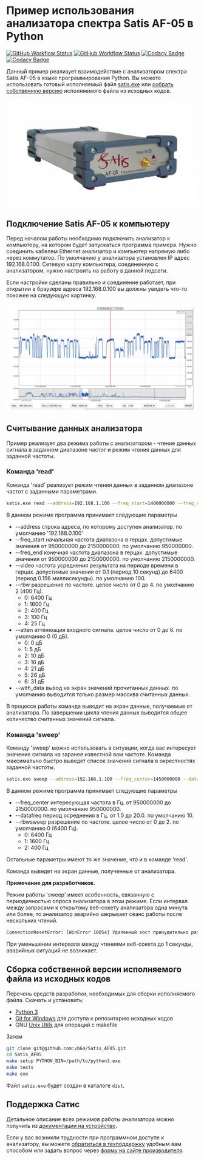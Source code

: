 # Пример использования анализатора спектра Satis AF-05 в Python
[![GitHub Workflow Status](https://img.shields.io/github/actions/workflow/status/vb64/Satis_AF05/pep257.yml?label=Pep257&style=plastic&branch=main)](https://github.com/vb64/Satis_AF05/actions?query=workflow%3A%22satis+pep257%22)
[![GitHub Workflow Status](https://img.shields.io/github/actions/workflow/status/vb64/Satis_AF05/tests.yml?label=Python%203.7-3.10&style=plastic&branch=main)](https://github.com/vb64/Satis_AF05/actions?query=workflow%3A%22satis+tests%22)
[![Codacy Badge](https://app.codacy.com/project/badge/Grade/df385d9214b94778b22c630c7d4baefa)](https://www.codacy.com/gh/vb64/Satis_AF05/dashboard?utm_source=github.com&amp;utm_medium=referral&amp;utm_content=vb64/Satis_AF05&amp;utm_campaign=Badge_Grade)
[![Codacy Badge](https://app.codacy.com/project/badge/Coverage/df385d9214b94778b22c630c7d4baefa)](https://www.codacy.com/gh/vb64/Satis_AF05/dashboard?utm_source=github.com&utm_medium=referral&utm_content=vb64/Satis_AF05&utm_campaign=Badge_Coverage)

Данный пример реализует взаимодействие с анализатором спектра Satis AF-05 в языке программирования Python.
Вы можете использовать готовый исполняемый файл [satis.exe](https://github.com/vb64/Satis_AF05/releases/tag/ver.1.1) или [собрать собственную версию](https://github.com/vb64/Satis_AF05#%D1%81%D0%B1%D0%BE%D1%80%D0%BA%D0%B0-%D1%81%D0%BE%D0%B1%D1%81%D1%82%D0%B2%D0%B5%D0%BD%D0%BD%D0%BE%D0%B9-%D0%B2%D0%B5%D1%80%D1%81%D0%B8%D0%B8-%D0%B8%D1%81%D0%BF%D0%BE%D0%BB%D0%BD%D1%8F%D0%B5%D0%BC%D0%BE%D0%B3%D0%BE-%D1%84%D0%B0%D0%B9%D0%BB%D0%B0-%D0%B8%D0%B7-%D0%B8%D1%81%D1%85%D0%BE%D0%B4%D0%BD%D1%8B%D1%85-%D0%BA%D0%BE%D0%B4%D0%BE%D0%B2) исполняемого файла из исходных кодов.

[![Satis AF-05](/img/device.jpg)](http://www.satis-tl.ru/products/oborudovanie-sistem-upravleniya-i-kontrolya-setey-sputnikovoy-svyazi/analizator-chastotnyy-af-4/)

## Подключение Satis AF-05 к компьютеру

Перед началом работы необходимо подключить анализатор к компьютеру, на котором будет запускаться программа примера.
Нужно соединить кабелем Ethernet анализатор и компьютер напрямую либо через коммутатор.
По умолчанию у анализатора установлен IP адрес 192.168.0.100. Сетевую карту компьютера, соединенную с анализатором, нужно настроить на работу в данной подсети.

Если настройки сделаны правильно и соединение работает, при открытии в браузере адреса 192.168.0.100 вы должны увидеть что-то похожее на следующую картинку.

![Веб-интерфейс](/img/browser.jpg)

## Считывание данных анализатора

Пример реализует два режима работы с анализатором - чтение данных сигнала в заданном диапазоне частот и режим чтения данных для заданной частоты.

### Команда 'read'

Команда 'read' реализует режим чтения данных в заданном диапазоне частот с заданными параметрами.

```bash
satis.exe read --address=192.168.1.100 --freq_start=1400000000 --freq_end=1400330000 --video=50 --rbw=0 --atten=0 --with_data
```

В данном режиме программа принимает следующие параметры

-   --address строка адреса, по которому доступен анализатор. по умолчанию '192.168.0.100'
-   --freq_start начальная частота диапазона в герцах. допустимые значения от 950000000 до 2150000000. по умолчанию 950000000.
-   --freq_end конечная частота диапазона в герцах. допустимые значения от 950000000 до 2150000000. по умолчанию 2150000000.
-   --video частота усреднения результата на периоде времени в герцах. допустимые значения от 0.1 (период 10 секунд) до 6400 (период 0.156 миллисекунды). по умолчанию 100.
-   --rbw разрешение по частоте. целое число от 0 до 4. по умолчанию 2 (400 Гц).
    - 0: 6400 Гц
    - 1: 1600 Гц
    - 2: 400 Гц
    - 3: 100 Гц
    - 4: 25 Гц
-   --atten аттенюация входного сигнала. целое число от 0 до 6. по умолчанию 0 (0 дБ).
    - 0: 0 дБ
    - 1: 5 дБ
    - 2: 10 дБ
    - 3: 16 дБ
    - 4: 21 дБ
    - 5: 26 дБ
    - 6: 31 дБ
-   --with_data вывод на экран значений прочитанных данных. по умолчанию выводится только размер массива считанных данных.

В процессе работы команда выводит на экран данные, получаемые от анализатора. По завершении цикла чтения данных выводится общее количество считанных значений сигнала.

### Команда 'sweep'

Команду 'sweep' можно использовать в ситуации, когда вас интересует значение сигнала на заранее известной вам частоте.
Команда максимально быстро выведет список значений сигнала в окрестностях заданной частоты.

```bash
satis.exe sweep --address=192.168.1.100 --freq_center=1450000000 --datafreq=10 --rbwsweep=0 --atten=0
```

В данном режиме программа принимает следующие параметры

-   --freq_center интересующая частота в Гц. от 950000000 до 2150000000. по умолчанию 950000000.
-   --datafreq период осреднения в Гц. от 1.0 до 20.0. по умолчанию 10.
-   --rbwsweep разрешение по частоте. целое число от 0 до 2. по умолчанию 0 (6400 Гц).
    - 0: 6400 Гц
    - 1: 1600 Гц
    - 2: 400 Гц

Остальные параметры имеют то же значение, что и в команде 'read'.

Команда выведет на экран данные, полученные от анализатора.

**Примечание для разработчиков.**

Режим работы 'sweep' имеет особенность, связанную с периодичностью опроса анализатора в этом режиме.
Если интервал между запросами к открытому веб-сокету анализатора одна минута или более, то анализатор аварийно закрывает сеанс работы после нескольких чтений.

```bash
ConnectionResetError: [WinError 10054] Удаленный хост принудительно разорвал существующее подключение
```

При уменьшении интервала между чтениями веб-сокета до 1 секунды, аварийных ситуаций не возникает.

## Сборка собственной версии исполняемого файла из исходных кодов

Перечень средств разработки, необходимых для сборки исполняемого файла. Скачать и установить:

-   [Python 3](https://www.python.org/downloads/release/python-3810/)
-   [Git for Windows](https://git-scm.com/download/win) для доступа к репозитарию исходных кодов
-   GNU [Unix Utils](http://unxutils.sourceforge.net/) для операций с makefile

Затем

```bash
git clone git@github.com:vb64/Satis_AF05.git
cd Satis_AF05
make setup PYTHON_BIN=/path/to/python3.exe
make tests
make exe
```

Файл `satis.exe` будет создан в каталоге `dist`.

## Поддержка Сатис
Детальное описание всех режимов работы анализатора можно получить из [документации на устройство](http://satis-tl.ru/documents_support/documents/).

Если у вас возникли трудности при программном доступе к анализатору, вы можете [обратиться в техподдержку](https://www.satis-tl.ru/documents_support/) удобным вам способом или задать вопрос через [форму на сайте производителя](https://satis-tl.ru/contacts/#moscow).
